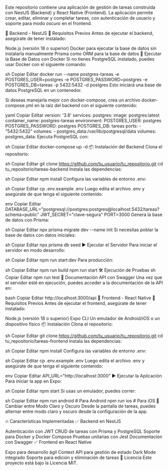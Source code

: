 Este repositorio contiene una aplicación de gestión de tareas construida con NestJS (Backend) y React Native (Frontend). La aplicación permite crear, editar, eliminar y completar tareas, con autenticación de usuario y soporte para modo oscuro en el frontend.

📂 Backend - NestJS
🚀 Requisitos Previos
Antes de ejecutar el backend, asegúrate de tener instalado:

Node.js (versión 18 o superior)
Docker para ejecutar la base de datos sin instalarla manualmente
Prisma como ORM para la base de datos
🐳 Ejecutar la Base de Datos con Docker
Si no tienes PostgreSQL instalado, puedes usar Docker con el siguiente comando:

sh
Copiar
Editar
docker run --name postgres-tareas -e POSTGRES_USER=postgres -e POSTGRES_PASSWORD=postgres -e POSTGRES_DB=tareas -p 5432:5432 -d postgres
Esto iniciará una base de datos PostgreSQL en un contenedor.

Si deseas manejarla mejor con docker-compose, crea un archivo docker-compose.yml en la raíz del backend con el siguiente contenido:

yaml
Copiar
Editar
version: '3.8'
services:
  postgres:
    image: postgres:latest
    container_name: postgres-tareas
    environment:
      POSTGRES_USER: postgres
      POSTGRES_PASSWORD: postgres
      POSTGRES_DB: tareas
    ports:
      - "5432:5432"
    volumes:
      - postgres_data:/var/lib/postgresql/data
volumes:
  postgres_data:
Ejecuta PostgreSQL con:

sh
Copiar
Editar
docker-compose up -d
📦 Instalación del Backend
Clona el repositorio:

sh
Copiar
Editar
git clone https://github.com/tu_usuario/tu_repositorio.git
cd tu_repositorio/tareas-backend
Instala las dependencias:

sh
Copiar
Editar
npm install
Configura las variables de entorno .env:

sh
Copiar
Editar
cp .env.example .env
Luego edita el archivo .env y asegúrate de que tenga el siguiente contenido:

env
Copiar
Editar
DATABASE_URL="postgresql://postgres:postgres@localhost:5432/tareas?schema=public"
JWT_SECRET="clave-segura"
PORT=3000
Genera la base de datos con Prisma:

sh
Copiar
Editar
npx prisma migrate dev --name init
Si necesitas poblar la base de datos con datos iniciales:

sh
Copiar
Editar
npx prisma db seed
▶ Ejecutar el Servidor
Para iniciar el servidor en modo desarrollo:

sh
Copiar
Editar
npm run start:dev
Para producción:

sh
Copiar
Editar
npm run build
npm run start
🛠 Ejecución de Pruebas
sh
Copiar
Editar
npm run test
📖 Documentación API con Swagger
Una vez que el servidor esté en ejecución, puedes acceder a la documentación de la API en:

bash
Copiar
Editar
http://localhost:3000/api
📂 Frontend - React Native
🚀 Requisitos Previos
Antes de ejecutar el frontend, asegúrate de tener instalado:

Node.js (versión 18 o superior)
Expo CLI
Un emulador de Android/iOS o un dispositivo físico
📦 Instalación
Clona el repositorio:

sh
Copiar
Editar
git clone https://github.com/tu_usuario/tu_repositorio.git
cd tu_repositorio/tareas-frontend
Instala las dependencias:

sh
Copiar
Editar
npm install
Configura las variables de entorno .env:

sh
Copiar
Editar
cp .env.example .env
Luego edita el archivo .env y asegúrate de que tenga el siguiente contenido:

env
Copiar
Editar
API_URL="http://localhost:3000"
▶ Ejecutar la Aplicación
Para iniciar la app en Expo:

sh
Copiar
Editar
npm start
Si usas un emulador, puedes correr:

sh
Copiar
Editar
npm run android  # Para Android
npm run ios      # Para iOS
🎨 Cambiar entre Modo Claro y Oscuro
Desde la pantalla de tareas, puedes alternar entre modo claro y oscuro desde la configuración de la app.

🔥 Características Implementadas
✅ Backend en NestJS

Autenticación con JWT
CRUD de tareas con Prisma y PostgreSQL
Soporte para Docker y Docker Compose
Pruebas unitarias con Jest
Documentación con Swagger
✅ Frontend en React Native

Expo para desarrollo ágil
Context API para gestión de estado
Dark Mode integrado
Soporte para edición y eliminación de tareas
📜 Licencia
Este proyecto está bajo la Licencia MIT.
